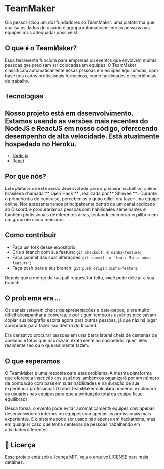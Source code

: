 #  TeamMaker

Ola pessoal! Sou um dos fundadores do TeamMaker: uma plataforma que analisa os dados do usuário e agrupa automaticamente as pessoas nas equipes mais adequadas possíveis!

##  O que é o TeamMaker?

Essa ferramenta funciona para empresas ou eventos que envolvem muitas pessoas que precisam ser colocadas em equipes.
O TeamMaker classificará automaticamente essas pessoas em equipes equilibradas, com base nos dados profissionais fornecidos, como habilidades e experiências de trabalho.

##  Tecnologias

Nosso projeto está em desenvolvimento.
Estamos usando as versões mais recentes do NodeJS e ReactJS em nosso código, oferecendo desempenho de alta velocidade.
Está atualmente hospedado no Heroku.
---
- [Node.js](https://nodejs.org/en/)
- [React](https://reactjs.org)

##  Por que nós?

Esta plataforma está sendo desenvolvida para a primeira hackathon online brasileira chamada ** Open Hack ** , realizada por ** Shawee ** .
Durante o primeiro dia do concurso, percebemos o quão difícil era fazer uma equipe online.
Nos apresentaríamos principalmente dentro de um canal dedicado ao Discord, e procuraríamos pessoas com habilidades semelhantes e também profissionais de diferentes áreas, tentando encontrar equilíbrio em um grupo de cinco membros.

##  Como contribuir

- Faça um fork desse repositório;
- Cria a branch com sua feature: `git checkout -b minha-feature`;
- Faça commit das suas alterações: `git commit -m 'feat: Minha nova feature'`;
- Faça push para a sua branch: `git push origin minha-feature`.

Depois que o merge da sua pull request for feito, você pode deletar a sua branch.


##  O problema era ...

Os canais estavam cheios de apresentações e bate-papos, e era muito difícil acompanhar a conversa, e por algum tempo os usuários precisavam copiar sua biografia escrita agora para outras pessoas, já que não há lugar apropriado para fazer isso dentro do Discord.

Era cansativo procurar pessoas em uma barra lateral cheia de centenas de apelidos e fotos que não diziam exatamente ao competidor quem eles realmente são ou o que realmente fazem.

##  O que esperamos

O TeamMaker é uma resposta para esse problema. A mesma plataforma que oferece a inscrição dos usuários também os organizará por um número de pontuação com base em suas habilidades e na duração de sua experiência profissional. O robô TeamMaker calculará números e colocará os usuários nas equipes para que a pontuação total da equipe fique equilibrada.

Dessa forma, o evento pode evitar automaticamente equipes com apenas desenvolvedores internos ou equipes com apenas os profissionais mais experientes. E o sistema pode ser usado não apenas em hackathons, mas em qualquer caso que tenha centenas de pessoas trabalhando em atividades diferentes.

## :memo: Licença

Esse projeto está sob a licença MIT. Veja o arquivo [LICENSE](LICENSE.md) para mais detalhes.
